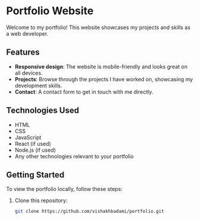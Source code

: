 # Portfolio Website

Welcome to my portfolio! This website showcases my projects and skills as a web developer.

## Features

- **Responsive design**: The website is mobile-friendly and looks great on all devices.
- **Projects**: Browse through the projects I have worked on, showcasing my development skills.
- **Contact**: A contact form to get in touch with me directly.

## Technologies Used

- HTML
- CSS
- JavaScript
- React (if used)
- Node.js (if used)
- Any other technologies relevant to your portfolio

## Getting Started

To view the portfolio locally, follow these steps:

1. Clone this repository:
   ```bash
   git clone https://github.com/vishakhbadami/portfolio.git
